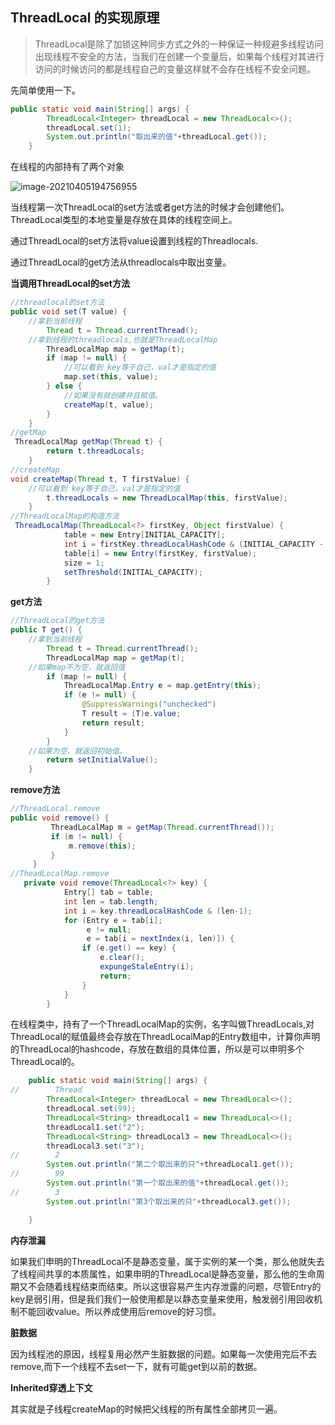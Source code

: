 ## ThreadLocal 的实现原理

>ThreadLocal是除了加锁这种同步方式之外的一种保证一种规避多线程访问出现线程不安全的方法，当我们在创建一个变量后，如果每个线程对其进行访问的时候访问的都是线程自己的变量这样就不会存在线程不安全问题。

先简单使用一下。

```java
public static void main(String[] args) {
        ThreadLocal<Integer> threadLocal = new ThreadLocal<>();
        threadLocal.set(1);
        System.out.println("取出来的值"+threadLocal.get());
    }
```

在线程的内部持有了两个对象

![image-20210405194756955](threadLocal.assets/image-20210405194756955.png)

当线程第一次ThreadLocal的set方法或者get方法的时候才会创建他们。ThreadLocal类型的本地变量是存放在具体的线程空间上。

通过ThreadLocal的set方法将value设置到线程的Threadlocals.

通过ThreadLocal的get方法从threadlocals中取出变量。

**当调用ThreadLocal的set方法**

```java
//threadlocal的set方法    
public void set(T value) {
    //拿到当前线程
        Thread t = Thread.currentThread();
    //拿到线程的threadlocals,也就是ThreadLocalMap
        ThreadLocalMap map = getMap(t);
        if (map != null) {
            //可以看到 key等于自己，val才是指定的值
            map.set(this, value);
        } else {
            //如果没有就创建并且赋值。
            createMap(t, value);
        }
    }
//getMap
 ThreadLocalMap getMap(Thread t) {
        return t.threadLocals;
    }
//createMap
void createMap(Thread t, T firstValue) {
    //可以看到 key等于自己，val才是指定的值
        t.threadLocals = new ThreadLocalMap(this, firstValue);
    }
//ThreadLocalMap的构造方法
 ThreadLocalMap(ThreadLocal<?> firstKey, Object firstValue) {
            table = new Entry[INITIAL_CAPACITY];
            int i = firstKey.threadLocalHashCode & (INITIAL_CAPACITY - 1);
            table[i] = new Entry(firstKey, firstValue);
            size = 1;
            setThreshold(INITIAL_CAPACITY);
        }
```

**get方法**

```java
//ThreadLocal的get方法   
public T get() {
    //拿到当前线程
        Thread t = Thread.currentThread();
        ThreadLocalMap map = getMap(t);
    //如果map不为空，就返回值
        if (map != null) {
            ThreadLocalMap.Entry e = map.getEntry(this);
            if (e != null) {
                @SuppressWarnings("unchecked")
                T result = (T)e.value;
                return result;
            }
        }
    //如果为空，就返回初始值。
        return setInitialValue();
    }
```

**remove方法**

```java
//ThreadLocal.remove 
public void remove() {
         ThreadLocalMap m = getMap(Thread.currentThread());
         if (m != null) {
             m.remove(this);
         }
     }
//TheadLocalMap.remove
   private void remove(ThreadLocal<?> key) {
            Entry[] tab = table;
            int len = tab.length;
            int i = key.threadLocalHashCode & (len-1);
            for (Entry e = tab[i];
                 e != null;
                 e = tab[i = nextIndex(i, len)]) {
                if (e.get() == key) {
                    e.clear();
                    expungeStaleEntry(i);
                    return;
                }
            }
        }
```

在线程类中，持有了一个ThreadLocalMap的实例，名字叫做ThreadLocals,对ThreadLocal的赋值最终会存放在ThreadLocalMap的Entry数组中，计算你声明的ThreadLocal的hashcode，存放在数组的具体位置，所以是可以申明多个ThreadLocal的。

```java
    public static void main(String[] args) {
//        Thread
        ThreadLocal<Integer> threadLocal = new ThreadLocal<>();
        threadLocal.set(99);
        ThreadLocal<String> threadLocal1 = new ThreadLocal<>();
        threadLocal1.set("2");
        ThreadLocal<String> threadLocal3 = new ThreadLocal<>();
        threadLocal3.set("3");
//        2
        System.out.println("第二个取出来的只"+threadLocal1.get());
//        99
        System.out.println("第一个取出来的值"+threadLocal.get());
//        3
        System.out.println("第3个取出来的只"+threadLocal3.get());

    }
```

**内存泄漏**

如果我们申明的ThreadLocal不是静态变量，属于实例的某一个类，那么他就失去了线程间共享的本质属性，如果申明的ThreadLocal是静态变量，那么他的生命周期又不会随着线程结束而结束。所以这很容易产生内存泄露的问题，尽管Entry的key是弱引用，但是我们我们一般使用都是以静态变量来使用，触发弱引用回收机制不能回收value。所以养成使用后remove的好习惯。

**脏数据**

因为线程池的原因，线程复用必然产生脏数据的问题。如果每一次使用完后不去remove,而下一个线程不去set一下，就有可能get到以前的数据。

**Inherited穿透上下文**

其实就是子线程createMap的时候把父线程的所有属性全部拷贝一遍。